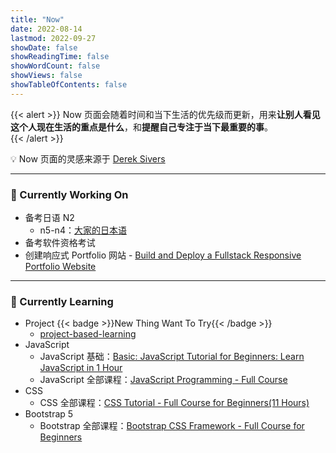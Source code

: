 ```yaml
---
title: "Now"
date: 2022-08-14
lastmod: 2022-09-27
showDate: false
showReadingTime: false
showWordCount: false
showViews: false
showTableOfContents: false
---
```


{{< alert >}}
Now 页面会随着时间和当下生活的优先级而更新，用来**让别人看见这个人现在生活的重点是什么**，和**提醒自己专注于当下最重要的事**。  
{{< /alert >}}

💡 Now 页面的灵感来源于 [Derek Sivers](https://nownownow.com/about)

---
### 💪 Currently Working On
- 备考日语 N2
    - n5-n4：[大家的日本语](/tags/みんなの日本語/)
- 备考软件资格考试
- 创建响应式 Portfolio 网站 - [Build and Deploy a Fullstack Responsive Portfolio Website](https://youtu.be/3HNyXCPDQ7Q)

---
### 🧠 Currently Learning
- Project {{< badge >}}New Thing Want To Try{{< /badge >}}
    - [project-based-learning](https://github.com/practical-tutorials/project-based-learning)
- JavaScript
    - JavaScript 基础：[Basic: JavaScript Tutorial for Beginners: Learn JavaScript in 1 Hour](https://youtu.be/W6NZfCO5SIk)
    - JavaScript 全部课程：[JavaScript Programming - Full Course](https://youtube.com/watch?v=jS4aFq5-91M)
- CSS
    - CSS 全部课程：[CSS Tutorial - Full Course for Beginners(11 Hours)](https://www.youtube.com/watch?v=OXGznpKZ_sA)
- Bootstrap 5 
    - Bootstrap 全部课程：[Bootstrap CSS Framework - Full Course for Beginners](https://www.youtube.com/watch?v=-qfEOE4vtxE)